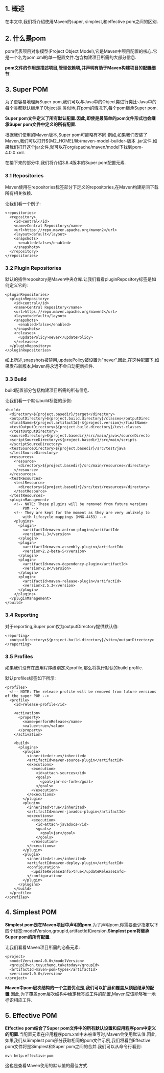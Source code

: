 ## 1. 概述

在本文中,我们将介绍使用Maven的super, simplest,和effective pom之间的区别.

## 2. 什么是pom

pom代表项目对象模型(Project Object Model),它是Maven中项目配置的核心.它是一个名为pom.xml的单一配置文件.包含构建项目所需的大部分信息.

**pom文件的作用是描述项目,管理依赖项,并声明有助于Maven构建项目的配置细节**.

## 3. Super POM

为了更容易地理解Super pom,我们可以与Java中的Object类进行类比:Java中的每个类都默认继承了Object类.类似地,在pom的情况下,每个pom继承Super pom.

**Super pom文件定义了所有默认配置.因此,即使是最简单的pom文件形式也会继承Super pom文件中定义的所有配置**.

根据我们使用的Maven版本,Super pom可能略有不同.例如,如果我们安装了Maven,我们可以打开${M2_HOME}/lib/maven-model-builder-版本
.jar文件.如果我们打开这个jar文件,就可以在org/apache/maven/model下找到pom-4.0.0.xml.

在接下来的部分中,我们将介绍3.8.4版本的Super pom配置元素.

### 3.1 Repositories

Maven使用在repositories标签部分下定义的repositories,在Maven构建期间下载所有相关依赖.

让我们看一个例子:

```
<repositories>
  <repository>
    <id>central</id>
    <name>Central Repository</name>
    <url>https://repo.maven.apache.org/maven2</url>
    <layout>default</layout>
    <snapshots>
      <enabled>false</enabled>
    </snapshots>
  </repository>
</repositories>
```

### 3.2 Plugin Repositories

默认的插件repository是Maven中央仓库.让我们看看pluginRepository标签是如何定义它的:

```
<pluginRepositories>
  <pluginRepository>
    <id>central</id>
    <name>Central Repository</name>
    <url>https://repo.maven.apache.org/maven2</url>
    <layout>default</layout>
    <snapshots>
      <enabled>false</enabled>
    </snapshots>
    <releases>
      <updatePolicy>never</updatePolicy>
    </releases>
  </pluginRepository>
</pluginRepositories>
```

如上所述,snapshots被禁用,updatePolicy被设置为"never".因此,在这种配置下,如果发布新版本,Maven将永远不会自动更新插件.

### 3.3 Build

build配置部分包括构建项目所需的所有信息.

让我们看一个默认build标签的示例:

```
<build>
  <directory>${project.basedir}/target</directory>
  <outputDirectory>${project.build.directory}/classes</outputDirec
  <finalName>${project.artifactId}-${project.version}</finalName>
  <testOutputDirectory>${project.build.directory}/test-classes
  </testOutputDirectory>
  <sourceDirectory>${project.basedir}/src/main/java</sourceDirecto
  <scriptSourceDirectory>${project.basedir}/src/main/scripts
  </scriptSourceDirectory>
  <testSourceDirectory>${project.basedir}/src/test/java
  </testSourceDirectory>
  <resources>
    <resource>
      <directory>${project.basedir}/src/main/resources</directory>
    </resource>
  </resources>
  <testResources>
    <testResource>
      <directory>${project.basedir}/src/test/resources</directory>
    </testResource>
  </testResources>
  <pluginManagement>
    <!-- NOTE: These plugins will be removed from future versions 
        POM -->
    <!-- They are kept for the moment as they are very unlikely to
        with lifecycle mappings (MNG-4453) -->
    <plugins>
      <plugin>
        <artifactId>maven-antrun-plugin</artifactId>
        <version>1.3</version>
      </plugin>
      <plugin>
        <artifactId>maven-assembly-plugin</artifactId>
        <version>2.2-beta-5</version>
      </plugin>
      <plugin>
        <artifactId>maven-dependency-plugin</artifactId>
        <version>2.8</version>
      </plugin>
      <plugin>
        <artifactId>maven-release-plugin</artifactId>
        <version>2.5.3</version>
      </plugin>
    </plugins>
  </pluginManagement>
</build>
```

### 3.4 Reporting

对于reporting,Super pom仅为outputDirectory提供默认值:

```
<reporting>
  <outputDirectory>${project.build.directory}/site</outputDirectory>
</reporting>
```

### 3.5 Profiles

如果我们没有在应用程序级别定义profile,那么将执行默认的build profile.

默认profiles标签如下所示:

```
<profiles>
  <!-- NOTE: The release profile will be removed from future versions of the super POM -->
  <profile>
    <id>release-profile</id>

    <activation>
      <property>
        <name>performRelease</name>
        <value>true</value>
      </property>
    </activation>

    <build>
      <plugins>
        <plugin>
          <inherited>true</inherited>
          <artifactId>maven-source-plugin</artifactId>
          <executions>
            <execution>
              <id>attach-sources</id>
              <goals>
                <goal>jar-no-fork</goal>
              </goals>
            </execution>
          </executions>
        </plugin>
        <plugin>
          <inherited>true</inherited>
          <artifactId>maven-javadoc-plugin</artifactId>
          <executions>
            <execution>
              <id>attach-javadocs</id>
              <goals>
                <goal>jar</goal>
              </goals>
            </execution>
          </executions>
        </plugin>
        <plugin>
          <inherited>true</inherited>
          <artifactId>maven-deploy-plugin</artifactId>
          <configuration>
            <updateReleaseInfo>true</updateReleaseInfo>
          </configuration>
        </plugin>
      </plugins>
    </build>
  </profile>
</profiles>
```

## 4. Simplest POM

**Simplest pom是在Maven项目中声明的pom**.为了声明pom,你需要至少指定以下四个标签:modelVersion,groupId,artifactId和version.**Simplest pom将继承Super
pom的所有配置**.

让我们看看Maven项目所需的必备元素:

```
<project>
  <modelVersion>4.0.0</modelVersion>
  <groupId>cn.tuyucheng.taketoday</groupId>
  <artifactId>maven-pom-types</artifactId>
  <version>1.0.0</version>
</project>
```

**Maven中pom层次结构的一个主要优点是,我们可以扩展和覆盖从顶层继承的配置**.因此,为了覆盖pom层次结构中给定标签或工件的配置,Maven应该能够唯一地标识相应工件.

## 5. Effective POM

**Effective pom结合了Super pom文件中的所有默认设置和应用程序pom中定义的配置**.当配置元素在应用程序pom.xml中未被重写时,Maven会使用默认值.因此,如果我们从Simplest pom部分获取相同的pom文件示例,我们将看到Effective pom文件将是Simplest和Super pom之间的合并.我们可以从命令行看到:

```
mvn help:effective-pom
```

这也是查看Maven使用的默认值的最佳方式.
